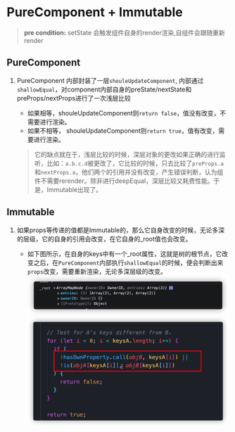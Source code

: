 # PureComponent + Immutable
>**pre condition:** setState 会触发组件自身的render渲染,自组件会跟随重新render
 
## PureComponent

1. PureComponent 内部封装了一层`shouleUpdateComponent`, 内部通过`shallowEqual`，对component内部自身的preState/nextState和preProps/nextProps进行了一次浅层比较

    - 如果相等，shouleUpdateComponent则`return false`，值没有改变，不需要进行渲染。
    - 如果不相等， shouleUpdateComponent则`return true`，值有改变，需要进行渲染。

    > 它的缺点就在于，浅层比较的时候，深层对象的更改如果正确的进行监听，比如：`a.b.c.d`被更改了，它比较的时候，只去比较了`preProps.a`和`nextProps.a`，他们两个的引用并没有改变，产生错误判断，认为组件不需要rerender。除非进行deepEqual，深层比较又耗费性能。于是，Immutable出现了。
    
    
## Immutable

1. 如果props等传递的值都是Immutable的，那么它自身改变的时候，无论多深的层级，它的自身的引用会改变，在它自身的_root值也会改变。
    
    - 如下图所示，在自身的keys中有一个_root属性，这就是树的根节点，它改变之后，在`PureComponent`内部执行`shallowEqual`的时候，便会判断出来`props`改变，需要重新渲染，无论多深层级的改变。
    ![immutable instance keys](assets/16413746142652.jpg)
    ![shallowEqual.js](assets/16413746400957.jpg)


